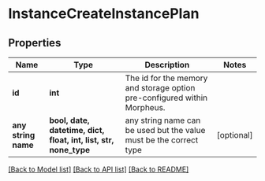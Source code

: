 # InstanceCreateInstancePlan


## Properties
Name | Type | Description | Notes
------------ | ------------- | ------------- | -------------
**id** | **int** | The id for the memory and storage option pre-configured within Morpheus. | 
**any string name** | **bool, date, datetime, dict, float, int, list, str, none_type** | any string name can be used but the value must be the correct type | [optional]

[[Back to Model list]](../README.md#documentation-for-models) [[Back to API list]](../README.md#documentation-for-api-endpoints) [[Back to README]](../README.md)


